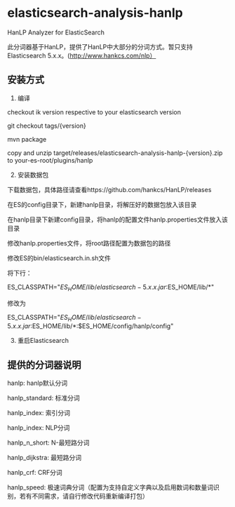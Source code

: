 # elasticsearch-analysis-hanlp
HanLP Analyzer for ElasticSearch

此分词器基于HanLP，提供了HanLP中大部分的分词方式。暂只支持Elasticsearch 5.x.x。(http://www.hankcs.com/nlp）

## 安装方式
1. 编译

checkout ik version respective to your elasticsearch version

git checkout tags/{version}

mvn package

copy and unzip target/releases/elasticsearch-analysis-hanlp-{version}.zip to your-es-root/plugins/hanlp

2. 安装数据包

下载数据包，具体路径请查看https://github.com/hankcs/HanLP/releases

在ES的config目录下，新建hanlp目录，将解压好的数据包放入该目录

在hanlp目录下新建config目录，将hanlp的配置文件hanlp.properties文件放入该目录

修改hanlp.properties文件，将root路径配置为数据包的路径

修改ES的bin/elasticsearch.in.sh文件

将下行：

ES_CLASSPATH="$ES_HOME/lib/elasticsearch-5.x.x.jar:$ES_HOME/lib/*"

修改为

ES_CLASSPATH="$ES_HOME/lib/elasticsearch-5.x.x.jar:$ES_HOME/lib/*:$ES_HOME/config/hanlp/config"

3. 重启Elasticsearch

## 提供的分词器说明

hanlp: hanlp默认分词

hanlp_standard: 标准分词

hanlp_index: 索引分词

hanlp_index: NLP分词

hanlp_n_short: N-最短路分词

hanlp_dijkstra: 最短路分词

hanlp_crf: CRF分词

hanlp_speed: 极速词典分词（配置为支持自定义字典以及启用数词和数量词识别，若有不同需求，请自行修改代码重新编译打包）